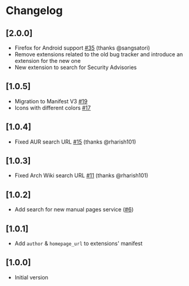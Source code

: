 # Changelog

## [2.0.0]

- Firefox for Android support [#35](https://github.com/noraj/firefox-extension-arch-search/pull/35) (thanks @sangsatori)
- Remove extensions related to the old bug tracker and introduce an extension for the new one
- New extension to search for Security Advisories

## [1.0.5]

- Migration to Manifest V3 [#19](https://github.com/noraj/firefox-extension-arch-search/issues/19)
- Icons with different colors [#17](https://github.com/noraj/firefox-extension-arch-search/issues/17)

## [1.0.4]

- Fixed AUR search URL [#15](https://github.com/noraj/firefox-extension-arch-search/pull/15) (thanks @rharish101)

## [1.0.3]

- Fixed Arch Wiki search URL [#11](https://github.com/noraj/firefox-extension-arch-search/pull/11) (thanks @rharish101)

## [1.0.2]

- Add search for new manual pages service ([#6](https://github.com/noraj/firefox-extension-arch-search/issues/6))

## [1.0.1]

- Add `author` & `homepage_url` to extensions' manifest

## [1.0.0]

- Initial version
